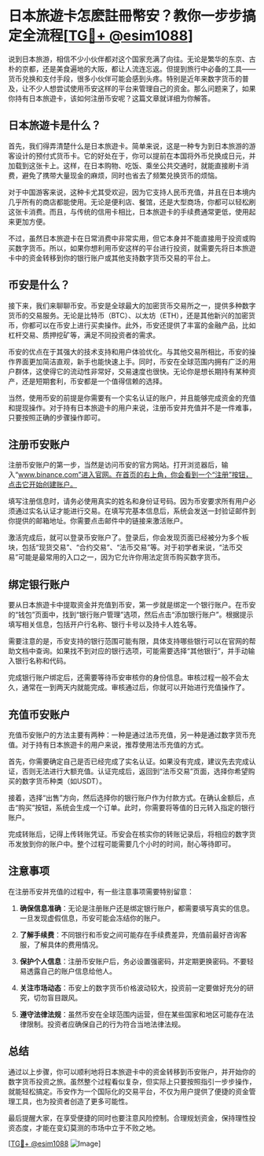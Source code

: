 # 日本旅遊卡怎麽註冊幣安？教你一步步搞定全流程[[TG💪+ @esim1088](https://t.me/s/esim1088)]

说到日本旅游，相信不少小伙伴都对这个国家充满了向往。无论是繁华的东京、古朴的京都，还是美食遍地的大阪，都让人流连忘返。但提到旅行中必备的工具——货币兑换和支付手段，很多小伙伴可能会感到头疼。特别是近年来数字货币的普及，让不少人想尝试使用币安这样的平台来管理自己的资金。那么问题来了，如果你持有日本旅遊卡，该如何注册币安呢？这篇文章就详细为你解答。

## 日本旅遊卡是什么？

首先，我们得弄清楚什么是日本旅遊卡。简单来说，这是一种专为到日本旅游的游客设计的预付式货币卡。它的好处在于，你可以提前在本国将外币兑换成日元，并加载到这张卡上。这样，在日本购物、吃饭、乘坐公共交通时，就能直接刷卡消费，避免了携带大量现金的麻烦，同时也省去了频繁兑换货币的烦恼。

对于中国游客来说，这种卡尤其受欢迎，因为它支持人民币充值，并且在日本境内几乎所有的商店都能使用。无论是便利店、餐馆，还是大型商场，你都可以轻松刷这张卡消费。而且，与传统的信用卡相比，日本旅遊卡的手续费通常更低，使用起来更加方便。

不过，虽然日本旅遊卡在日常消费中非常实用，但它本身并不能直接用于投资或购买数字货币。所以，如果你想利用币安这样的平台进行投资，就需要先将日本旅遊卡中的资金转移到你的银行账户或其他支持数字货币交易的平台上。

## 币安是什么？

接下来，我们来聊聊币安。币安是全球最大的加密货币交易所之一，提供多种数字货币的交易服务。无论是比特币（BTC）、以太坊（ETH），还是其他新兴的加密货币，你都可以在币安上进行买卖操作。此外，币安还提供了丰富的金融产品，比如杠杆交易、质押挖矿等，满足不同投资者的需求。

币安的优点在于其强大的技术支持和用户体验优化。与其他交易所相比，币安的操作界面更加简洁直观，新手也能快速上手。同时，币安在全球范围内拥有广泛的用户群体，这使得它的流动性非常好，交易速度也很快。无论你是想长期持有某种资产，还是短期套利，币安都是一个值得信赖的选择。

当然，使用币安的前提是你需要有一个实名认证的账户，并且能够完成资金的充值和提现操作。对于持有日本旅遊卡的用户来说，注册币安并充值并不是一件难事，只要按照正确的步骤操作即可。

## 注册币安账户

注册币安账户的第一步，当然是访问币安的官方网站。打开浏览器后，输入“www.binance.com”进入官网。在首页的右上角，你会看到一个“注册”按钮，点击它开始创建账户。

填写注册信息时，请务必使用真实的姓名和身份证号码。因为币安要求所有用户必须通过实名认证才能进行交易。在填写完基本信息后，系统会发送一封验证邮件到你提供的邮箱地址。你需要点击邮件中的链接来激活账户。

激活完成后，就可以登录币安账户了。登录后，你会发现页面已经被分为多个板块，包括“现货交易”、“合约交易”、“法币交易”等。对于初学者来说，“法币交易”可能是最常用的入口之一，因为它允许你用法定货币购买数字货币。

## 绑定银行账户

要从日本旅遊卡中提取资金并充值到币安，第一步就是绑定一个银行账户。在币安的“钱包”页面中，找到“银行账户管理”选项，然后点击“添加银行账户”。根据提示填写相关信息，包括开户行名称、银行卡号以及持卡人姓名等。

需要注意的是，币安支持的银行范围可能有限，具体支持哪些银行可以在官网的帮助文档中查询。如果找不到对应的银行选项，可能需要选择“其他银行”，并手动输入银行名称和代码。

完成银行账户绑定后，还需要等待币安审核你的身份信息。审核过程一般不会太久，通常在一到两天内就能完成。审核通过后，你就可以开始进行充值操作了。

## 充值币安账户

充值币安账户的方法主要有两种：一种是通过法币充值，另一种是通过数字货币充值。对于持有日本旅遊卡的用户来说，推荐使用法币充值的方式。

首先，你需要确定自己是否已经完成了实名认证。如果没有完成，建议先去完成认证，否则无法进行大额充值。认证完成后，返回到“法币交易”页面，选择你希望购买的数字货币种类（如USDT）。

接着，选择“出售”方向，然后选择你的银行账户作为付款方式。在确认金额后，点击“购买”按钮，系统会生成一个订单。此时，你需要将等值的日元转入指定的银行账户。

完成转账后，记得上传转账凭证。币安会在核实你的转账记录后，将相应的数字货币发放到你的账户中。整个过程可能需要几个小时的时间，耐心等待即可。

## 注意事项

在注册币安并充值的过程中，有一些注意事项需要特别留意：

1. **确保信息准确**：无论是注册账户还是绑定银行账户，都需要填写真实的信息。一旦发现虚假信息，币安可能会冻结你的账户。
   
2. **了解手续费**：不同银行和币安之间可能存在手续费差异，充值前最好咨询客服，了解具体的费用情况。

3. **保护个人信息**：注册币安账户后，务必设置强密码，并定期更换密码。不要轻易透露自己的账户信息给他人。

4. **关注市场动态**：币安上的数字货币价格波动较大，投资前一定要做好充分的研究，切勿盲目跟风。

5. **遵守法律法规**：虽然币安在全球范围内运营，但在某些国家和地区可能存在法律限制。投资者应确保自己的行为符合当地法律法规。

## 总结

通过以上步骤，你可以顺利地将日本旅遊卡中的资金转移到币安账户，并开始你的数字货币投资之旅。虽然整个过程看似复杂，但实际上只要按照指引一步步操作，就能轻松搞定。币安作为一个国际化的交易平台，不仅为用户提供了便捷的资金管理工具，也为投资者创造了更多可能性。

最后提醒大家，在享受便捷的同时也要注意风险控制。合理规划资金，保持理性投资态度，才能在变幻莫测的市场中立于不败之地。

[[TG💪+ @esim1088](https://t.me/s/esim1088) ![Image](https://i.postimg.cc/4NQfJmqS/Snipaste-2025-05-13-00-14-12.png)]